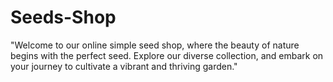 # Seeds-Shop
"Welcome to our online simple seed shop, where the beauty of nature begins with the perfect seed. Explore our diverse collection, and embark on your journey to cultivate a vibrant and thriving garden."

